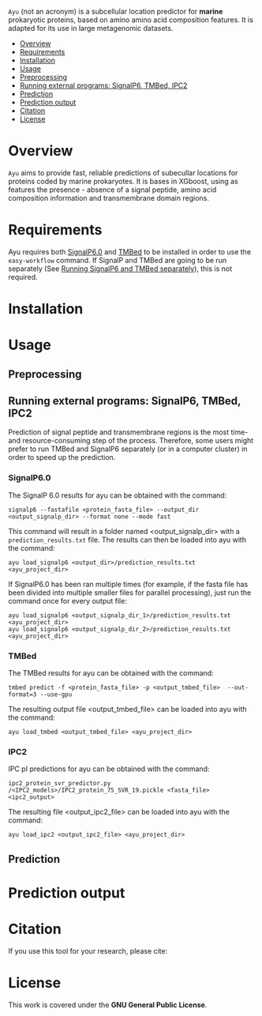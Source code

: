 
`Ayu` (not an acronym) is a subcellular location predictor for **marine** prokaryotic proteins, based on amino amino acid composition features. It is adapted for its use in large metagenomic datasets.


- [Overview](#overview)
- [Requirements](#requirements)
- [Installation](#documentation)
- [Usage](#usage)
- [Preprocessing](#preprocessing)
- [Running external programs: SignalP6, TMBed, IPC2](#running-external-programs-signalp6-tmbed-ipc2)
- [Prediction](#prediction)
- [Prediction output](#prediction-output)
- [Citation](#citation)
- [License](#license)


# Overview
``Ayu`` aims to provide fast, reliable predictions of subecullar locations for proteins coded by marine prokaryotes. It is bases in XGboost, using as features the presence - absence of a signal peptide, amino acid composition information and transmembrane domain regions.

# Requirements
Ayu requires both [SignalP6.0](https://github.com/fteufel/signalp-6.0) and [TMBed](https://github.com/BernhoferM/TMbed) to be installed in order to use the `easy-workflow` command. If SignalP and TMBed are going to be run separately (See [Running SignalP6 and TMBed separately](#running-signalp6-and-tmbed-separately)), this is not required.

# Installation

# Usage

## Preprocessing

## Running external programs: SignalP6, TMBed, IPC2
Prediction of signal peptide and transmembrane regions is the most time- and resource-consuming step of the process. Therefore, some users might prefer to run TMBed and SignalP6 separately (or in a computer cluster) in order to speed up the prediction.

### SignalP6.0
The SignalP 6.0 results for ayu can be obtained with the command:
```
signalp6 --fastafile <protein_fasta_file> --output_dir <output_signalp_dir> --format none --mode fast
```
This command will result in a folder named <output_signalp_dir> with a `prediction_results.txt` file. The results can then be loaded into ayu with the command:
```
ayu load_signalp6 <output_dir>/prediction_results.txt <ayu_project_dir>
```
If SignalP6.0 has been ran multiple times (for example, if the fasta file has been divided into multiple smaller files for parallel processing), just run the command once for every output file:
```
ayu load_signalp6 <output_signalp_dir_1>/prediction_results.txt <ayu_project_dir>
ayu load_signalp6 <output_signalp_dir_2>/prediction_results.txt <ayu_project_dir>
```
### TMBed
The TMBed results for ayu can be obtained with the command:
```
tmbed predict -f <protein_fasta_file> -p <output_tmbed_file>  --out-format=3 --use-gpu
```
The resulting output file <output_tmbed_file> can be loaded into ayu with the command:
```
ayu load_tmbed <output_tmbed_file> <ayu_project_dir>
```
### IPC2
IPC pI predictions for ayu can be obtained with the command:
```
ipc2_protein_svr_predictor.py /<IPC2_models>/IPC2_protein_75_SVR_19.pickle <fasta_file> <ipc2_output>
```
The resulting file <output_ipc2_file> can be loaded into ayu with the command:
```
ayu load_ipc2 <output_ipc2_file> <ayu_project_dir>
```

## Prediction

# Prediction output

# Citation
If you use this tool for your research, please cite:

# License
This work is covered under the **GNU General Public License**.
